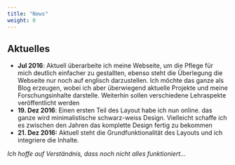 ```yaml
---
title: "News"
weight: 0
---
```

## Aktuelles

* __Jul 2016__: Aktuell überarbeite ich meine Webseite, um die Pflege für mich deutlich einfacher zu gestallten, ebenso steht die Überlegung die Webseite nur noch auf englisch darzustellen. Ich möchte das ganze als Blog erzeugen, wobei ich aber überwiegend aktuelle Projekte und meine Forschungsinhalte darstelle. Weiterhin sollen verschiedene Lehraspekte veröffentlicht werden
* __19. Dez 2016__: Einen ersten Teil des Layout habe ich nun online. das ganze wird minimalistische schwarz-weiss Design. Vielleicht schaffe ich es zwischen den Jahren das komplette Design fertig zu bekommen
* __21. Dez 2016:__ Aktuell steht die Grundfunktionalität des Layouts und ich integriere die Inhalte.

_Ich hoffe auf Verständnis, dass noch nicht alles funktioniert..._

